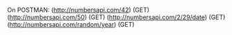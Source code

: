 On POSTMAN:
(http://numbersapi.com/42) (GET)
(http://numbersapi.com/50) (GET)
(http://numbersapi.com/2/29/date) (GET)
(http://numbersapi.com/random/year) (GET)
